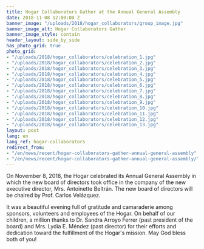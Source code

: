 ```yaml
---
title: Hogar Collaborators Gather at the Annual General Assembly
date: 2018-11-08 12:00:00 Z
banner_image: "/uploads/2018/hogar_collaborators/group_image.jpg"
banner_image_alt: Hogar Collaborators Gather
banner_image_style: contain
header_layout: side_by_side
has_photo_grid: true
photo_grid:
- "/uploads/2018/hogar_collaborators/celebration_1.jpg"
- "/uploads/2018/hogar_collaborators/celebration_2.jpg"
- "/uploads/2018/hogar_collaborators/celebration_3.jpg"
- "/uploads/2018/hogar_collaborators/celebration_4.jpg"
- "/uploads/2018/hogar_collaborators/celebration_5.jpg"
- "/uploads/2018/hogar_collaborators/celebration_6.jpg"
- "/uploads/2018/hogar_collaborators/celebration_7.jpg"
- "/uploads/2018/hogar_collaborators/celebration_8.jpg"
- "/uploads/2018/hogar_collaborators/celebration_9.jpg"
- "/uploads/2018/hogar_collaborators/celebration_10.jpg"
- "/uploads/2018/hogar_collaborators/celebration_11.jpg"
- "/uploads/2018/hogar_collaborators/celebration_12.jpg"
- "/uploads/2018/hogar_collaborators/celebration_13.jpg"
layout: post
lang: en
lang_ref: hogar-collaborators
redirect_from:
- "/en/news/recent/hogar-collaborators-gather-annual-general-assembly"
- "/en/news/recent/hogar-collaborators-gather-annual-general-assembly/"
---
```


On November 8, 2018, the Hogar celebrated its Annual General Assembly in which the new board of directors took office in the company of the new executive director, Mrs. Antoinette Beltrán. The new board of directors will be chaired by Prof. Carlos Velázquez.

It was a beautiful evening full of gratitude and camaraderie among sponsors, volunteers and employees of the Hogar. On behalf of our children, a million thanks to Dr. Sandra Arroyo Ferrer (past president of the board) and Mrs. Lydia E. Méndez (past director) for their efforts and dedication toward the fulfillment of the Hogar's  mission. May God bless both of you!

